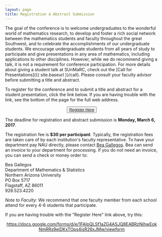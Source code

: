 ```yaml
---
layout: page
title: Registration & Abstract Submission
---
```


The goal of the conference is to welcome undergraduates to the wonderful world of mathematics research, to develop and foster a rich social network between the mathematics students and faculty throughout the great Southwest, and to celebrate the accomplishments of our undergraduate students. We encourage undergraduate students from all years of study to participate and give presentations in any area of mathematics, including applications to other disciplines.  However, while we do recommend giving a talk, it is not a requirement for conference participation. For more details about giving a student talk at SUnMaRC, check out the [Call for Presentations]({{ site.baseurl }}/call). Please consult your faculty advisor before submitting a title and abstract.

<p>To register for the conference and to submit a title and abstract for a student presentation, click the link below. If you are having trouble with the link, see the bottom of the page for the full web address.</p>

<p>
<center>
<button class="button"><a href="https://docs.google.com/forms/d/e/1FAIpQLSf1aZG4ASJQ8EABRzNihwEokNmRRs9eiDKxTOps4isR26xJMw/viewform">Register Here</a></button>
</center>
</p>

<p>The deadline for registration and abstract submission is <b>Monday, March 6, 2017</b>.</p>

The registration fee is **$30 per participant**. Typically, the registration fees are taken care of by each institution's faculty representative. To have your department pay NAU directly, please contact [Bea Gallegos](mailto:Beatrice.Gallegos@nau.edu). Bea can send an invoice to your department for processing. If you do not need an invoice, you can send a check or money order to:

<p>
Bea Gallegos<br />
Department of Mathematics &amp; Statistics<br />
Northern Arizona University<br />
PO Box 5717<br />
Flagstaff,  AZ  86011<br />
928.523.4220
</p>

*Note to Faculty:* We recommend that one faculty member from each school attend for every 4-6 students that participate.

If you are having trouble with the "Register Here" link above, try this:

<p>
<center>
<a href="https://docs.google.com/forms/d/e/1FAIpQLSf1aZG4ASJQ8EABRzNihwEokNmRRs9eiDKxTOps4isR26xJMw/viewform">https://docs.google.com/forms/d/e/1FAIpQLSf1aZG4ASJQ8EABRzNihwEokNmRRs9eiDKxTOps4isR26xJMw/viewform</a>
</center>
</p>
